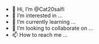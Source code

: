 - 👋 Hi, I’m @Cat20saifi
- 👀 I’m interested in ...
- 🌱 I’m currently learning ...
- 💞️ I’m looking to collaborate on ...
- 📫 How to reach me ...

<!---
Cat20saifi/Cat20saifi is a ✨ special ✨ repository because its `README.md` (this file) appears on your GitHub profile.
You can click the Preview link to take a look at your changes.
--->
